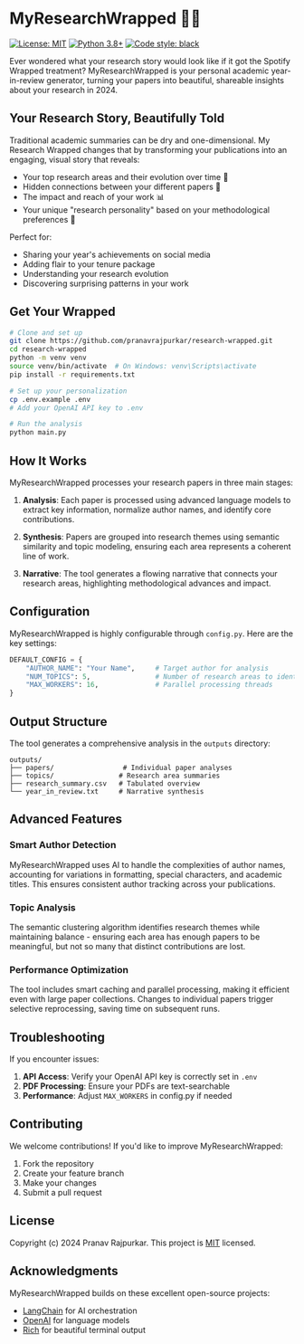 # MyResearchWrapped 🎯✨

[![License: MIT](https://img.shields.io/badge/License-MIT-yellow.svg)](https://opensource.org/licenses/MIT)
[![Python 3.8+](https://img.shields.io/badge/python-3.8+-blue.svg)](https://www.python.org/downloads/)
[![Code style: black](https://img.shields.io/badge/code%20style-black-000000.svg)](https://github.com/psf/black)

Ever wondered what your research story would look like if it got the Spotify Wrapped treatment? MyResearchWrapped is your personal academic year-in-review generator, turning your papers into beautiful, shareable insights about your research in 2024.

## Your Research Story, Beautifully Told

Traditional academic summaries can be dry and one-dimensional. My Research Wrapped changes that by transforming your publications into an engaging, visual story that reveals:

- Your top research areas and their evolution over time 🚀
- Hidden connections between your different papers 🔄
- The impact and reach of your work 📊
- Your unique "research personality" based on your methodological preferences 🎨

Perfect for:
- Sharing your year's achievements on social media
- Adding flair to your tenure package
- Understanding your research evolution
- Discovering surprising patterns in your work

## Get Your Wrapped

```bash
# Clone and set up
git clone https://github.com/pranavrajpurkar/research-wrapped.git
cd research-wrapped
python -m venv venv
source venv/bin/activate  # On Windows: venv\Scripts\activate
pip install -r requirements.txt

# Set up your personalization
cp .env.example .env
# Add your OpenAI API key to .env

# Run the analysis
python main.py
```

## How It Works

MyResearchWrapped processes your research papers in three main stages:

1. **Analysis**: Each paper is processed using advanced language models to extract key information, normalize author names, and identify core contributions.

2. **Synthesis**: Papers are grouped into research themes using semantic similarity and topic modeling, ensuring each area represents a coherent line of work.

3. **Narrative**: The tool generates a flowing narrative that connects your research areas, highlighting methodological advances and impact.

## Configuration

MyResearchWrapped is highly configurable through `config.py`. Here are the key settings:

```python
DEFAULT_CONFIG = {
    "AUTHOR_NAME": "Your Name",     # Target author for analysis
    "NUM_TOPICS": 5,                # Number of research areas to identify
    "MAX_WORKERS": 16,              # Parallel processing threads
}
```

## Output Structure

The tool generates a comprehensive analysis in the `outputs` directory:

```
outputs/
├── papers/                 # Individual paper analyses
├── topics/                # Research area summaries
├── research_summary.csv   # Tabulated overview
└── year_in_review.txt     # Narrative synthesis
```

## Advanced Features

### Smart Author Detection
MyResearchWrapped uses AI to handle the complexities of author names, accounting for variations in formatting, special characters, and academic titles. This ensures consistent author tracking across your publications.

### Topic Analysis
The semantic clustering algorithm identifies research themes while maintaining balance - ensuring each area has enough papers to be meaningful, but not so many that distinct contributions are lost.

### Performance Optimization
The tool includes smart caching and parallel processing, making it efficient even with large paper collections. Changes to individual papers trigger selective reprocessing, saving time on subsequent runs.

## Troubleshooting

If you encounter issues:

1. **API Access**: Verify your OpenAI API key is correctly set in `.env`
2. **PDF Processing**: Ensure your PDFs are text-searchable
3. **Performance**: Adjust `MAX_WORKERS` in config.py if needed

## Contributing

We welcome contributions! If you'd like to improve MyResearchWrapped:

1. Fork the repository
2. Create your feature branch
3. Make your changes
4. Submit a pull request

## License

Copyright (c) 2024 Pranav Rajpurkar. This project is [MIT](./LICENSE) licensed.

## Acknowledgments

MyResearchWrapped builds on these excellent open-source projects:
- [LangChain](https://github.com/hwchase17/langchain) for AI orchestration
- [OpenAI](https://github.com/openai/openai-python) for language models
- [Rich](https://github.com/Textualize/rich) for beautiful terminal output